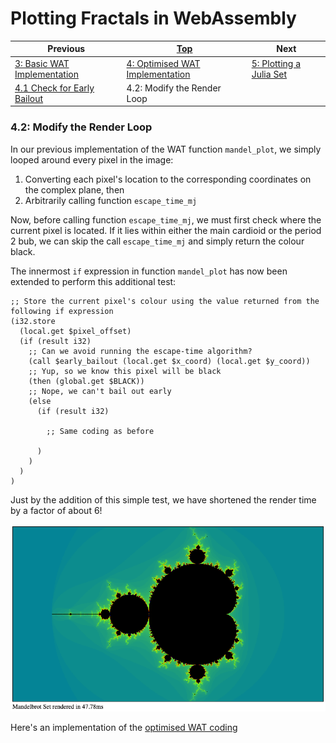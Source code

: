 # Plotting Fractals in WebAssembly

| Previous | [Top](/chriswhealy/plotting-fractals-in-webassembly) | Next
|---|---|---
| [3: Basic WAT Implementation](../../03%20WAT%20Basic%20Implementation/) | [4: Optimised WAT Implementation](../) | [5: Plotting a Julia Set](../../05%20MB%20Julia%20Set/)
| [4.1 Check for Early Bailout](../01/) | 4.2: Modify the Render Loop |

### 4.2: Modify the Render Loop

In our previous implementation of the WAT function `mandel_plot`, we simply looped around every pixel in the image:

1. Converting each pixel's location to the corresponding coordinates on the complex plane, then
1. Arbitrarily calling function `escape_time_mj`

Now, before calling function `escape_time_mj`, we must first check where the current pixel is located.
If it lies within either the main cardioid or the period 2 bub, we can skip the call `escape_time_mj` and simply return the colour black.

The innermost `if` expression in function `mandel_plot` has now been extended to perform this additional test:

```wast
;; Store the current pixel's colour using the value returned from the following if expression
(i32.store
  (local.get $pixel_offset)
  (if (result i32)
    ;; Can we avoid running the escape-time algorithm?
    (call $early_bailout (local.get $x_coord) (local.get $y_coord))
    ;; Yup, so we know this pixel will be black
    (then (global.get $BLACK))
    ;; Nope, we can't bail out early
    (else
      (if (result i32)

        ;; Same coding as before

      )
    )
  )
)
```

Just by the addition of this simple test, we have shortened the render time by a factor of about 6!

![Optimised WAT Mandelbrot Set](/assets/chriswhealy/optimised-rendered-mbset.png)

Here's an implementation of the [optimised WAT coding](../wat-optimised-implementation.html)
